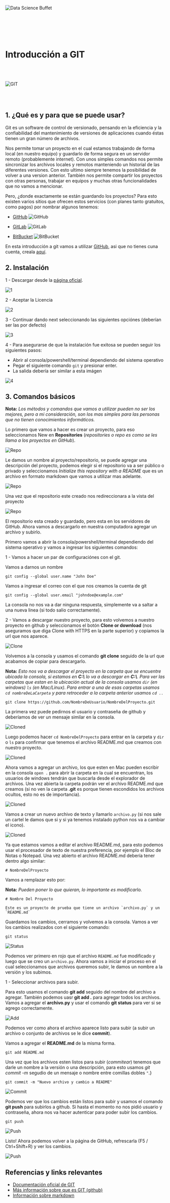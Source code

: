 
![Data Science Buffet](../assets/img/logo.png)

<br><br><br><br>

# Introducción a GIT

<br><br>

![GIT](../assets/img/unit-1/gitlogo.png)

<br><br>

## 1. ¿Qué es y para que se puede usar?

Git es un software de control de versionado, pensando en la eficiencia y la confiabilidad del mantenimiento de versiones de aplicaciones cuando éstas tienen un gran número de archivos.

Nos permite tomar un proyecto en el cual estamos trabajando de forma local (en nuestro equipo) y guardarlo de forma segura en un servidor remoto (probablemente internet). Con unos simples comandos nos permite sincronizar los archivos locales y remotos manteniendo un historial de las diferentes versiones. Con esto ultimo siempre tenemos la posibilidad de volver a una version anterior. También nos permite compartir los proyectos con otras personas, trabajar en equipos y muchas otras funcionalidades que no vamos a mencionar.

Pero, ¿donde exactamente se están guardando los proyectos?
Para esto existen varios sitios que ofrecen estos servicios (con planes tanto gratuitos, como pagos) por nombrar algunos tenemos:

* [GitHub](https://github.com)
![GitHub](../assets/img/unit-1/githublogo.png)

* [GitLab](https://about.gitlab.com)
![GitLab](../assets/img/unit-1/gitlablogo.png)

* [BitBucket](https://bitbucket.org)
![BitBucket](../assets/img/unit-1/bitbucketlogo.png)

En esta introducción a git vamos a utilizar [GitHub](https://github.com), asi que no tienes cuna cuenta, creala [aquí](https://github.com/join?source=header-home).

## 2. Instalación

1 - Descargar desde la [página oficial](https://git-scm.com/).

![1](../assets/img/unit-1/instalation-1.png)

2 - Aceptar la Licencia

![2](../assets/img/unit-1/instalation-2.png)

3 - Continuar dando next seleccionando las siguientes opciónes (deberían ser las por defecto)

![3](../assets/img/unit-1/instalation-3.png)

4 - Para asegurarse de que la instalación fue exitosa se pueden seguir los siguientes pasos:

* Abrir al consola/powershell/terminal dependiendo del sistema operativo
* Pegar el siguiente comando `git` y presionar enter.
* La salida debería ser similar a esta imágen

![4](../assets/img/unit-1/instalation-4.png)

## 3. Comandos básicos

**Nota:** *Los métodos y comandos que vamos a utilizar pueden no ser los mejores, pero a mi consideración, son los mas simples para las personas que no tienen conocimientos informáticos.*

Lo primero que vamos a hacer es crear un proyecto, para eso seleccionamos New en **Repositories** (*repositories o repo es como se les llama a los proyectos en GitHub*).

![Repo](../assets/img/unit-1/repositories.png)

Le damos un nombre al proyecto/repositorio, se puede agregar una descripción del proyecto, podemos elegir si el repositorio va a ser público o privado y seleccionamos *Initialize this repository with a README* que es un archivo en formato markdown que vamos a utilizar mas adelante.

![Repo](../assets/img/unit-1/newrepo.png)

Una vez que el repositorio este creado nos redireccionara a la vista del proyecto

![Repo](../assets/img/unit-1/repo.png)

El repositorio esta creado y guardado, pero esta en los servidores de GitHub. Ahora vamos a descargarlo en nuestra computadora agregar un archivo y subirlo.

Primero vamos a abrir la consola/powershell/terminal dependiendo del sistema operativo y vamos a ingresar los siguientes comandos:

1 - Vamos a hacer un par de configuraciónes con el git.

Vamos a darnos un nombre

`git config --global user.name "John Doe"`

Vamos a ingresar el correo con el que nos creamos la cuenta de git

`git config --global user.email "johndoe@example.com"`

La consola no nos va a dar ninguna respuesta, simplemente va a saltar a una nueva linea (si todo salio correctamente).

2 - Vamos a descargar nuestro proyecto, para esto volvemos a nuestro proyecto en github y seleccionamos el botón **Clone or download** (nos aseguramos que diga Clone with HTTPS en la parte superior) y copiamos la url que nos aparece.

![Clone](../assets/img/unit-1/clone.png)

Volvemos a la consola y usamos el comando **git clone** seguido de la url que acabamos de copiar para descargarlo.

**Nota:** *Esto nos va a descargar el proyecto en la carpeta que se encuentre ubicada la consola, si estamos en **C:\\** lo va a descargar en **C:\\**. Para ver las carpetas que estan en la ubicación actual de la consola usamos `dir` (en windows) `ls` (en Mac/Linux). Para entrar a una de esas carpetas usamos `cd nombreDeLaCarpeta` y para retroceder a la carpeta anterior usamos `cd ..`*

`git clone https://github.com/NombreDeUsuario/NombreDelProyecto.git`

La primera vez puede pedirnos el usuario y contraseña de github y deberíamos de ver un mensaje similar en la consola.

![Cloned](../assets/img/unit-1/cloned.png)

Luego podemos hacer `cd NombreDelProyecto` para entrar en la carpeta y `dir` o `ls` para confirmar que tenemos el archivo README.md que creamos con nuestro proyecto.

![Cloned](../assets/img/unit-1/clonedsuccess.png)

Ahora vamos a agregar un archivo, los que esten en Mac pueden escribir en la consola `open .` para abrir la carpeta en la cual se encuentran, los usuarios de windows tendrán que buscarla desde el explorador de archivos. Una vez abierta la carpeta podrán ver el archivo README.md que creamos (si no ven la carpeta **.git** es porque tienen escondidos los archivos ocultos, esto no es de importancia).

![Cloned](../assets/img/unit-1/folder.png)

Vamos a crear un nuevo archivo de texto y llamarlo `archivo.py` (si nos sale un cartel le damos que si y si ya tenemos instalado python nos va a cambiar el icono).

![Cloned](../assets/img/unit-1/file.png)

Ya que estamos vamos a editar el archivo README.md, para esto podemos usar el procesador de texto de nuestra preferencia, por ejemplo el Bloc de Notas o Notepad. Una vez abierto el archivo README.md debería tener dentro algo similar:

```
# NombreDelProyecto
```

Vamos a remplazar esto por:

**Nota:** *Pueden poner lo que quieran, lo importante es modificarlo.*

```
# Nombre Del Proyecto

Este es un proyecto de prueba que tiene un archivo `archivo.py` y un `README.md`
```

Guardamos los cambios, cerramos y volvemos a la consola. Vamos a ver los cambios realizados con el siguiente comando:

`git status`

![Status](../assets/img/unit-1/status.png)

Podemos ver primero en rojo que el archivo `README.md` fue modificado y luego que se creo un `archivo.py`. Ahora vamos a iniciar el proceso en el cual seleccionamos que archivos queremos subir, le damos un nombre a la versión y los subimos.

1 - Seleccionar archivos para subir.

Para esto usamos el comando **git add** seguido del nombre del archivo a agregar. También podemos uasr **git add .** para agregar todos los archivos. Vamos a agregar el **archivo.py** y usar el comando **git status** para ver si se agrego correctamente.

![Add](../assets/img/unit-1/add.png)

Podemos ver como ahora el archivo aparece listo para subir (a subir un archivo o conjunto de archivos se le dice **commit**).

Vamos a agregar el **README.md** de la misma forma.

`git add README.md`

Una vez que los archivos esten listos para subir (*commitear*) tenemos que darle un nombre a la versión o una descripción, para esto usamos *git commit -m* segudio de un mensaje o nombre entre comillas dobles `"`.}

`git commit -m "Nuevo archivo y cambio a README"`

![Commit](../assets/img/unit-1/commit.png)

Podemos ver que los cambios están listos para subir y usamos el comando **git push** para subirlos a github. Si hasta el momento no nos pidió usuario y contraseña, ahora nos va hacer autenticar para poder subir los cambios.

`git push`

![Push](../assets/img/unit-1/push.png)

Listo! Ahora podemos volver a la página de GitHub, refrescarla (F5 / Ctrl+Shift+R) y ver los cambios.

![Push](../assets/img/unit-1/commited.png)

## Referencias y links relevantes

* [Documentación oficial de GIT](https://git-scm.com/doc)
* [Más información sobre que es GIT (github)](https://www.howtogeek.com/180167/htg-explains-what-is-github-and-what-do-geeks-use-it-for/)
* [Información sobre markdown](https://es.wikipedia.org/wiki/Markdown)

<br><br>